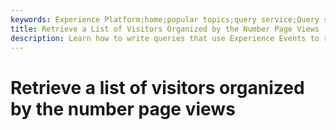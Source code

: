 ```yaml
---
keywords: Experience Platform;home;popular topics;query service;Query service;experienceevent queries;experienceevent query;Experience Event query;
title: Retrieve a List of Visitors Organized by the Number Page Views
description: Learn how to write queries that use Experience Events to retrieve a list of visitors organized by the number of page views.
---
```

# Retrieve a list of visitors organized by the number page views
